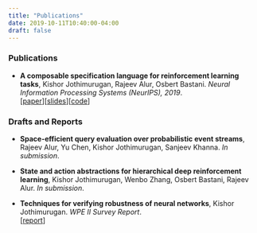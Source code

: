 ```yaml
---
title: "Publications"
date: 2019-10-11T10:40:00-04:00
draft: false
---
```


### Publications

* __A composable specification language for reinforcement learning tasks__, Kishor Jothimurugan,
   Rajeev Alur, Osbert Bastani. _Neural Information Processing Systems (NeurIPS), 2019_.  
   [[paper](papers/spectrl_full.pdf)][[slides](slides/spectrl.pdf)][[code](https://github.com/keyshor/spectrl_tool)]


### Drafts and Reports

* __Space-efficient query evaluation over probabilistic event streams__, Rajeev Alur, Yu Chen,
   Kishor Jothimurugan, Sanjeev Khanna. _In submission_.

* __State and action abstractions for hierarchical deep reinforcement learning__, Kishor Jothimurugan,
   Wenbo Zhang, Osbert Bastani, Rajeev Alur. _In submission_.

* __Techniques for verifying robustness of neural networks__, Kishor Jothimurugan.
   _WPE II Survey Report_.  
   [[report](papers/wpe2.pdf)]
